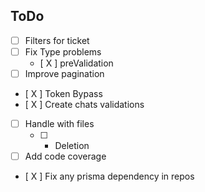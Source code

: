 ## ToDo

- [ ] Filters for ticket
- [ ] Fix Type problems 
  - [ X ] preValidation
- [ ] Improve pagination
- [ X ] Token Bypass
- [ X ] Create chats validations
- [ ] Handle with files
  - [ ] - Deletion
- [ ] Add code coverage
- [ X ] Fix any prisma dependency in repos